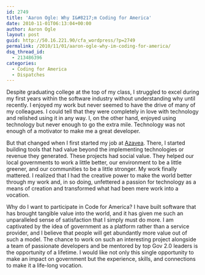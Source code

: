 ```yaml
---
id: 2749
title: 'Aaron Ogle: Why I&#8217;m Coding for America'
date: 2010-11-01T06:13:04+00:00
author: Aaron Ogle
layout: post
guid: http://50.16.221.90/cfa_wordpress/?p=2749
permalink: /2010/11/01/aaron-ogle-why-im-coding-for-america/
dsq_thread_id:
  - 213486396
categories:
  - Coding for America
  - Dispatches
---
```

Despite graduating college at the top of my class, I struggled to excel during my first years within the software industry without understanding why until recently. I enjoyed my work but never seemed to have the drive of many of my colleagues. I could tell that they were completely in love with technology and relished using it in any way. I, on the other hand, enjoyed using technology but never enough to go the extra mile. Technology was not enough of a motivator to make me a great developer.

But that changed when I first started my job at <a title="Azavea" href="http://azavea.com" target="_blank">Azavea</a>. There, I started building tools that had value beyond the implementing technologies or revenue they generated. These projects had social value. They helped our local governments to work a little better, our environment to be a little greener, and our communities to be a little stronger. My work finally mattered. I realized that I had the creative power to make the world better through my work and, in so doing, unfettered a passion for technology as a means of creation and transformed what had been mere work into a vocation.

Why do I want to participate in Code for America? I have built software that has brought tangible value into the world, and it has given me such an unparalleled sense of satisfaction that I simply must do more. I am captivated by the idea of government as a platform rather than a service provider, and I believe that people will get abundantly more value out of such a model. The chance to work on such an interesting project alongside a team of passionate developers and be mentored by top Gov 2.0 leaders is the opportunity of a lifetime. I would like not only this single opportunity to make an impact on government but the experience, skills, and connections to make it a life-long vocation.